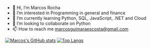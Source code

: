 - 👋 Hi, I’m Marcos Rocha
- 👀 I’m interested in Programming in general and finance
- 🌱 I’m currently learning Python, SQL, JavaScript, .NET and Cloud
- 💞️ I’m looking to collaborate on Python
- 📫 How to reach me marcosguimaraescosta@gmail.com
<!---

--->

[![Marcos's GitHub stats](https://github-readme-stats.vercel.app/api?username=Marcosgcr)](https://github.com/Marcosgcr/github-readme-stats)
[![Top Langs](https://github-readme-stats.vercel.app/api/top-langs/?username=Marcosgcr)](https://github.com/anuraghazra/github-readme-stats)
